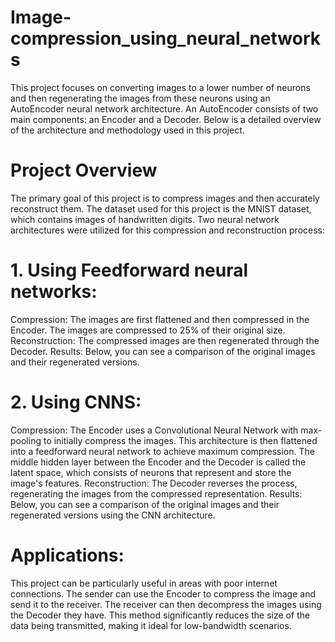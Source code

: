 # Image-compression_using_neural_networks
This project focuses on converting images to a lower number of neurons and then regenerating the images from these neurons using an AutoEncoder neural network architecture. An AutoEncoder consists of two main components: an Encoder and a Decoder. Below is a detailed overview of the architecture and methodology used in this project.

# Project Overview
The primary goal of this project is to compress images and then accurately reconstruct them. The dataset used for this project is the MNIST dataset, which contains images of handwritten digits. Two neural network architectures were utilized for this compression and reconstruction process:
# 1. Using Feedforward neural networks:
  Compression: The images are first flattened and then compressed in the Encoder. The images are compressed to 25% of their original size.
  Reconstruction: The compressed images are then regenerated through the Decoder. 
  Results: Below, you can see a comparison of the original images and their regenerated versions.
# 2. Using CNNS:
  Compression: The Encoder uses a Convolutional Neural Network with max-pooling to initially compress the images. This architecture is then flattened into a feedforward neural network to achieve maximum compression. The middle hidden layer between the Encoder and the Decoder is called the latent space, which consists of neurons that represent and store the image's features.
  Reconstruction: The Decoder reverses the process, regenerating the images from the compressed representation.
  Results: Below, you can see a comparison of the original images and their regenerated versions using the CNN architecture. 

# Applications:
  This project can be particularly useful in areas with poor internet connections. The sender can use the Encoder to compress the image and send it to the receiver. The receiver can then decompress the images using the Decoder they have. This method significantly reduces the size of the data being transmitted, making it ideal for low-bandwidth scenarios.
